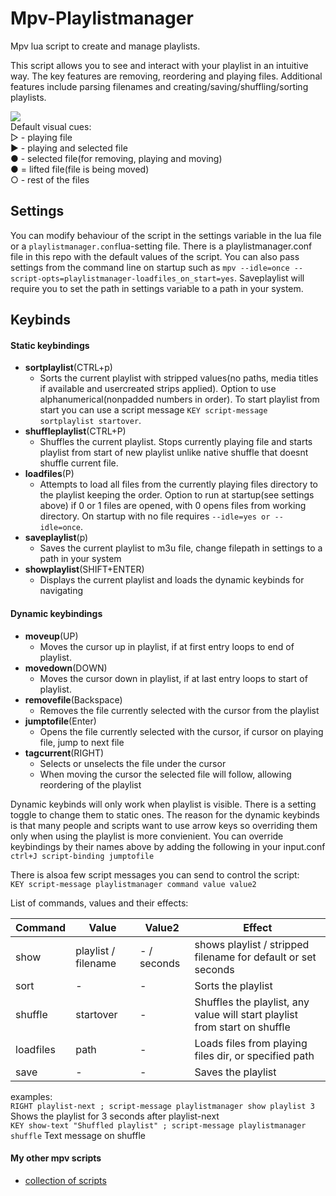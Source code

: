 # Mpv-Playlistmanager
Mpv lua script to create and manage playlists.

This script allows you to see and interact with your playlist in an intuitive way. The key features are removing, reordering and playing files. Additional features include parsing filenames and creating/saving/shuffling/sorting playlists.

![](https://thumbs.gfycat.com/GiganticScaredEasternnewt-size_restricted.gif)  
Default visual cues:  
▷ - playing file  
▶ - playing and selected file  
● - selected file(for removing, playing and moving)  
● = lifted file(file is being moved)  
○ - rest of the files  

## Settings
You can modify behaviour of the script in the settings variable in the lua file or a `playlistmanager.conf`lua-setting file. There is a playlistmanager.conf file in this repo with the default values of the script. You can also pass settings from the command line on startup such as `mpv --idle=once --script-opts=playlistmanager-loadfiles_on_start=yes`. Saveplaylist will require you to set the path in settings variable to a path in your system.

## Keybinds
#### Static keybindings
- __sortplaylist__(CTRL+p)  
  - Sorts the current playlist with stripped values(no paths, media titles if available and usercreated strips applied). Option to use alphanumerical(nonpadded numbers in order). To start playlist from start you can use a script message `KEY script-message sortplaylist startover`.
- __shuffleplaylist__(CTRL+P)  
  - Shuffles the current playlist. Stops currently playing file and starts playlist from start of new playlist unlike native shuffle that doesnt shuffle current file.  
- __loadfiles__(P)
  - Attempts to load all files from the currently playing files directory to the playlist keeping the order. Option to run at startup(see settings above) if 0 or 1 files are opened, with 0 opens files from working directory. On startup with no file requires `--idle=yes or --idle=once`.  
- __saveplaylist__(p)
  - Saves the current playlist to m3u file, change filepath in settings to a path in your system
- __showplaylist__(SHIFT+ENTER)
  - Displays the current playlist and loads the dynamic keybinds for navigating  
  
#### Dynamic keybindings
- __moveup__(UP)
  - Moves the cursor up in playlist, if at first entry loops to end of playlist.
- __movedown__(DOWN)
  - Moves the cursor down in playlist, if at last entry loops to start of playlist.
- __removefile__(Backspace)
  - Removes the file currently selected with the cursor from the playlist
- __jumptofile__(Enter)
  - Opens the file currently selected with the cursor, if cursor on playing file, jump to next file
- __tagcurrent__(RIGHT)
  - Selects or unselects the file under the cursor
  - When moving the cursor the selected file will follow, allowing reordering of the playlist

Dynamic keybinds will only work when playlist is visible. There is a setting toggle to change them to static ones. The reason for the dynamic keybinds is that many people and scripts want to use arrow keys so overriding them only when using the playlist is more convienient. You can override keybindings by their names above by adding the following in your input.conf `ctrl+J script-binding jumptofile`  
  
  
There is alsoa few script messages you can send to control the script:  
`KEY script-message playlistmanager command value value2`  
  
List of commands, values and their effects:  
  
Command | Value | Value2 | Effect
--- | --- | --- | ---
show | playlist / filename | - / seconds | shows playlist / stripped filename for default or set seconds
sort | - | - | Sorts the playlist
shuffle | startover | - | Shuffles the playlist, any value will start playlist from start on shuffle
loadfiles | path | - | Loads files from playing files dir, or specified path
save | - | - | Saves the playlist
    
    
examples:  
`RIGHT playlist-next ; script-message playlistmanager show playlist 3` Shows the playlist for 3 seconds after playlist-next  
`KEY show-text "Shuffled playlist" ; script-message playlistmanager shuffle` Text message on shuffle  
  
#### My other mpv scripts
- [collection of scripts](https://github.com/donmaiq/mpv-scripts)
